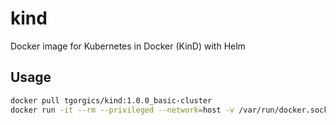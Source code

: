 # kind
Docker image for Kubernetes in Docker (KinD) with Helm

## Usage
```bash
docker pull tgorgics/kind:1.0.0_basic-cluster
docker run -it --rm --privileged --network=host -v /var/run/docker.sock:/var/run/docker.sock tgorgics/kind:1.0.0_basic-cluster
```
